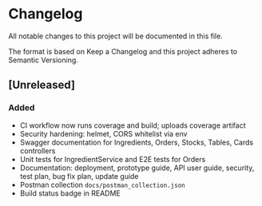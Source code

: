 # Changelog
All notable changes to this project will be documented in this file.

The format is based on Keep a Changelog and this project adheres to Semantic Versioning.

## [Unreleased]
### Added
- CI workflow now runs coverage and build; uploads coverage artifact
- Security hardening: helmet, CORS whitelist via env
- Swagger documentation for Ingredients, Orders, Stocks, Tables, Cards controllers
- Unit tests for IngredientService and E2E tests for Orders
- Documentation: deployment, prototype guide, API user guide, security, test plan, bug fix plan, update guide
- Postman collection `docs/postman_collection.json`
- Build status badge in README